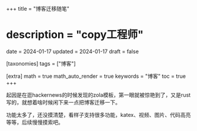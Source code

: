 +++
title = "博客迁移随笔"
# description = "copy工程师"
date = 2024-01-17
updated = 2024-01-17
draft = false

[taxonomies]
tags = ["博客"]

[extra]
math = true
math_auto_render = true
keywords = "博客"
toc = true
+++


起因是在逛hackernews的时候发现的zola模板，第一眼就被惊艳到了，又是rust写的，就想着啥时候闲下来一点把博客迁移一下。

功能太多了，还没摸清楚，看样子支持很多功能，katex、视频、图片、代码高亮等等，后续慢慢摸索吧。

